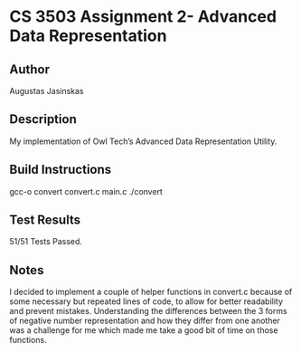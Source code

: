 # CS 3503 Assignment 2- Advanced Data Representation
  ## Author
 Augustas Jasinskas
  ## Description
 My implementation of Owl Tech’s Advanced Data Representation Utility.
  ## Build Instructions
  
  gcc-o convert convert.c main.c ./convert

 
  ## Test Results
  51/51 Tests Passed.
 
  ## Notes
  I decided to implement a couple of helper functions in convert.c because of some necessary but repeated lines of code, to allow for better readability and prevent mistakes. Understanding the differences between the 3 forms of negative number representation and how they differ from one another was a challenge for me which made me take a good bit of time on those functions.
